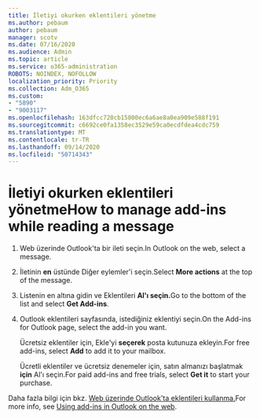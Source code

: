 ```yaml
---
title: İletiyi okurken eklentileri yönetme
ms.author: pebaum
author: pebaum
manager: scotv
ms.date: 07/16/2020
ms.audience: Admin
ms.topic: article
ms.service: o365-administration
ROBOTS: NOINDEX, NOFOLLOW
localization_priority: Priority
ms.collection: Adm_O365
ms.custom:
- "5890"
- "9003117"
ms.openlocfilehash: 163dfcc720cb15800ec6a6ae8a0ea909e588f191
ms.sourcegitcommit: c6692ce0fa1358ec3529e59ca0ecdfdea4cdc759
ms.translationtype: MT
ms.contentlocale: tr-TR
ms.lasthandoff: 09/14/2020
ms.locfileid: "50714343"
---
```

# <a name="how-to-manage-add-ins-while-reading-a-message"></a><span data-ttu-id="257fd-102">İletiyi okurken eklentileri yönetme</span><span class="sxs-lookup"><span data-stu-id="257fd-102">How to manage add-ins while reading a message</span></span>

1. <span data-ttu-id="257fd-103">Web üzerinde Outlook'ta bir ileti seçin.</span><span class="sxs-lookup"><span data-stu-id="257fd-103">In Outlook on the web, select a message.</span></span>
    
2. <span data-ttu-id="257fd-104">İletinin **en** üstünde Diğer eylemler'i seçin.</span><span class="sxs-lookup"><span data-stu-id="257fd-104">Select **More actions** at the top of the message.</span></span>

3. <span data-ttu-id="257fd-105">Listenin en altına gidin ve Eklentileri **Al'ı seçin.**</span><span class="sxs-lookup"><span data-stu-id="257fd-105">Go to the bottom of the list and select **Get Add-ins**.</span></span>
    
4. <span data-ttu-id="257fd-106">Outlook eklentileri sayfasında, istediğiniz eklentiyi seçin.</span><span class="sxs-lookup"><span data-stu-id="257fd-106">On the Add-ins for Outlook page, select the add-in you want.</span></span>
    
    <span data-ttu-id="257fd-107">Ücretsiz eklentiler için, Ekle'yi **seçerek** posta kutunuza ekleyin.</span><span class="sxs-lookup"><span data-stu-id="257fd-107">For free add-ins, select **Add** to add it to your mailbox.</span></span>
    
    <span data-ttu-id="257fd-108">Ücretli eklentiler ve ücretsiz denemeler için, satın almanızı başlatmak **için** Al'ı seçin.</span><span class="sxs-lookup"><span data-stu-id="257fd-108">For paid add-ins and free trials, select **Get it** to start your purchase.</span></span>
    
<span data-ttu-id="257fd-109">Daha fazla bilgi için bkz. [Web üzerinde Outlook'ta eklentileri kullanma.](https://support.microsoft.com/office/using-add-ins-in-outlook-on-the-web-8f2ce816-5df4-44a5-958c-f7f9d6dabdce)</span><span class="sxs-lookup"><span data-stu-id="257fd-109">For more info, see [Using add-ins in Outlook on the web](https://support.microsoft.com/office/using-add-ins-in-outlook-on-the-web-8f2ce816-5df4-44a5-958c-f7f9d6dabdce).</span></span>